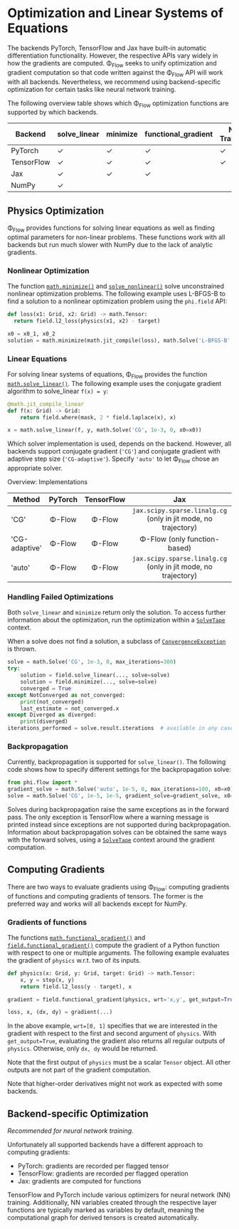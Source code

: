 # Optimization and Linear Systems of Equations
The backends PyTorch, TensorFlow and Jax have built-in automatic differentiation functionality.
However, the respective APIs vary widely in how the gradients are computed.
Φ<sub>Flow</sub> seeks to unify optimization and gradient computation so that code written against the Φ<sub>Flow</sub> API will work with all backends.
Nevertheless, we recommend using backend-specific optimization for certain tasks like neural network training.

The following overview table shows which Φ<sub>Flow</sub> optimization functions are supported by which backends.

| Backend    | solve_linear | minimize | functional_gradient | NN Training |
|------------|--------------|----------|---------------------|-------------|
| PyTorch    | ✓            | ✓        |   ✓                 |      ✓         |
| TensorFlow | ✓            | ✓        |   ✓                 |      ✓         |
| Jax        | ✓            | ✓        |   ✓                 |                |
| NumPy      | ✓            |          |                     |                |


## Physics Optimization
Φ<sub>Flow</sub> provides functions for solving linear equations as well as finding optimal parameters for non-linear problems.
These functions work with all backends but run much slower with NumPy due to the lack of analytic gradients.

### Nonlinear Optimization
The function [`math.minimize()`](phi/math/#phiml.math.minimize) and [`solve_nonlinear()`](phi/math/#phiml.math.solve_nonlinear) solve unconstrained nonlinear optimization problems.
The following example uses L-BFGS-B to find a solution to a nonlinear optimization problem using the `phi.field` API:
```python
def loss(x1: Grid, x2: Grid) -> math.Tensor:
  return field.l2_loss(physics(x1, x2) - target)

x0 = x0_1, x0_2
solution = math.minimize(math.jit_compile(loss), math.Solve('L-BFGS-B', 0, 1e-3, x0=x0))
```


### Linear Equations
For solving linear systems of equations, Φ<sub>Flow</sub> provides the function [`math.solve_linear()`](phi/math/#phiml.math.solve_linear).
The following example uses the conjugate gradient algorithm to solve_linear `f(x) = y`:
```python
@math.jit_compile_linear
def f(x: Grid) -> Grid:
    return field.where(mask, 2 * field.laplace(x), x)

x = math.solve_linear(f, y, math.Solve('CG', 1e-3, 0, x0=x0))
```

Which solver implementation is used, depends on the backend.
However, all backends support conjugate gradient (`'CG'`) and conjugate gradient with adaptive step size (`'CG-adaptive'`).
Specify `'auto'` to let Φ<sub>Flow</sub> chose an appropriate solver.

Overview: Implementations

| Method        | PyTorch | TensorFlow |                               Jax                              |                           NumPy                          |
|---------------|:-------:|:----------:|:--------------------------------------------------------------:|:--------------------------------------------------------:|
| 'CG'          |  Φ-Flow |   Φ-Flow   | `jax.scipy.sparse.linalg.cg` (only in jit mode, no trajectory) |         `scipy.sparse.linalg.cg` (no trajectory)         |
| 'CG-adaptive' |  Φ-Flow |   Φ-Flow   |                  Φ-Flow (only function-based)                  |                          Φ-Flow                          |
| 'auto'        |  Φ-Flow |   Φ-Flow   | `jax.scipy.sparse.linalg.cg` (only in jit mode, no trajectory) | `scipy.sparse.linalg.spsolve` (only for sparse matrices) |


### Handling Failed Optimizations
Both `solve_linear` and `minimize` return only the solution.
To access further information about the optimization, run the optimization within a [`SolveTape`](phi/math/#phiml.math.SolveTape) context.

When a solve does not find a solution, a subclass of [`ConvergenceException`](phi/math/#phiml.math.ConvergenceException) is thrown.
```python
solve = math.Solve('CG', 1e-3, 0, max_iterations=300)
try:
    solution = field.solve_linear(..., solve=solve)
    solution = field.minimize(..., solve=solve)
    converged = True
except NotConverged as not_converged:
    print(not_converged)
    last_estimate = not_converged.x
except Diverged as diverged:
    print(diverged)
iterations_performed = solve.result.iterations  # available in any case
```

### Backpropagation
Currently, backpropagation is supported for `solve_linear()`.
The following code shows how to specify different settings for the backpropagation solve:
```python
from phi.flow import *
gradient_solve = math.Solve('auto', 1e-5, 0, max_iterations=100, x0=x0)
solve = math.Solve('CG', 1e-5, 1e-5, gradient_solve=gradient_solve, x0=None)
```
Solves during backpropagation raise the same exceptions as in the forward pass.
The only exception is TensorFlow where a warning message is printed instead since exceptions are not supported during backpropagation.
Information about backpropagation solves can be obtained the same ways with the forward solves,
using a [`SolveTape`](phi/math/#phiml.math.SolveTape) context around the gradient computation.


## Computing Gradients
There are two ways to evaluate gradients using Φ<sub>Flow</sub>:
computing gradients of functions and computing gradients of tensors.
The former is the preferred way and works will all backends except for NumPy.

### Gradients of functions
The functions
[`math.functional_gradient()`](phi/math/#phiml.math.functional_gradient) and
[`field.functional_gradient()`](phi/field/#phi.field.functional_gradient)
compute the gradient of a Python function with respect to one or multiple arguments.
The following example evaluates the gradient of `physics` w.r.t. two of its inputs.
```python
def physics(x: Grid, y: Grid, target: Grid) -> math.Tensor:
    x, y = step(x, y)
    return field.l2_loss(y - target), x

gradient = field.functional_gradient(physics, wrt='x,y', get_output=True)

loss, x, (dx, dy) = gradient(...)
```
In the above example, `wrt=[0, 1]` specifies that we are interested in the gradient with respect to the first and second argument of `physics`.
With `get_output=True`, evaluating the gradient also returns all regular outputs of `physics`.
Otherwise, only `dx, dy` would be returned.

Note that the first output of `physics` must be a scalar `Tensor` object.
All other outputs are not part of the gradient computation.

Note that higher-order derivatives might not work as expected with some backends.


## Backend-specific Optimization
*Recommended for neural network training.*

Unfortunately all supported backends have a different approach to computing gradients:

* PyTorch: gradients are recorded per flagged tensor
* TensorFlow: gradients are recorded per flagged operation
* Jax: gradients are computed for functions

TensorFlow and PyTorch include various optimizers for neural network (NN) training.
Additionally, NN variables created through the respective layer functions are typically marked as variables by default,
meaning the computational graph for derived tensors is created automatically.
